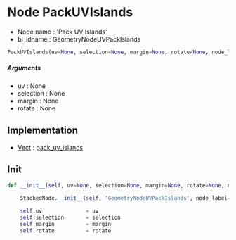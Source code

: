 # Node PackUVIslands

- Node name : 'Pack UV Islands'
- bl_idname : GeometryNodeUVPackIslands


``` python
PackUVIslands(uv=None, selection=None, margin=None, rotate=None, node_label=None, node_color=None)
```
##### Arguments

- uv : None
- selection : None
- margin : None
- rotate : None

## Implementation

- [Vect](/docs/GeoNodes/Vect.md) : [pack_uv_islands](/docs/GeoNodes/Vect.md#pack_uv_islands)

## Init

``` python
def __init__(self, uv=None, selection=None, margin=None, rotate=None, node_label=None, node_color=None):

    StackedNode.__init__(self, 'GeometryNodeUVPackIslands', node_label=node_label, node_color=node_color)

    self.uv              = uv
    self.selection       = selection
    self.margin          = margin
    self.rotate          = rotate
```
